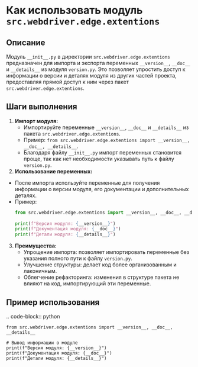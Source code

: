 Как использовать модуль `src.webdriver.edge.extentions`
=========================================================================================

Описание
-------------------------
Модуль `__init__.py` в директории `src.webdriver.edge.extentions` предназначен для импорта и экспорта переменных `__version__`, `__doc__` и `__details__` из модуля `version.py`. Это позволяет упростить доступ к информации о версии и деталях модуля из других частей проекта, предоставляя прямой доступ к ним через пакет `src.webdriver.edge.extentions`.

Шаги выполнения
-------------------------
1. **Импорт модуля:**
    - Импортируйте переменные `__version__`, `__doc__` и `__details__` из пакета `src.webdriver.edge.extentions`.
    - Пример: `from src.webdriver.edge.extentions import __version__, __doc__, __details__`.
    - Благодаря файлу `__init__.py` импорт переменных становится проще, так как нет необходимости указывать путь к файлу `version.py`.
2.  **Использование переменных:**
   - После импорта используйте переменные для получения информации о версии модуля, его документации и дополнительных деталях.
   -  Пример:
        ```python
        from src.webdriver.edge.extentions import __version__, __doc__, __details__
    
        print(f"Версия модуля: {__version__}")
        print(f"Документация модуля: {__doc__}")
        print(f"Детали модуля: {__details__}")
        ```
3.  **Преимущества:**
    - Упрощение импорта: позволяет импортировать переменные без указания полного пути к файлу `version.py`.
    - Улучшение структуры: делает код более организованным и лаконичным.
     -  Облегчение рефакторинга: изменения в структуре пакета не влияют на код, импортирующий эти переменные.

Пример использования
-------------------------
.. code-block:: python

    from src.webdriver.edge.extentions import __version__, __doc__, __details__
    
    # Вывод информации о модуле
    print(f"Версия модуля: {__version__}")
    print(f"Документация модуля: {__doc__}")
    print(f"Детали модуля: {__details__}")
```